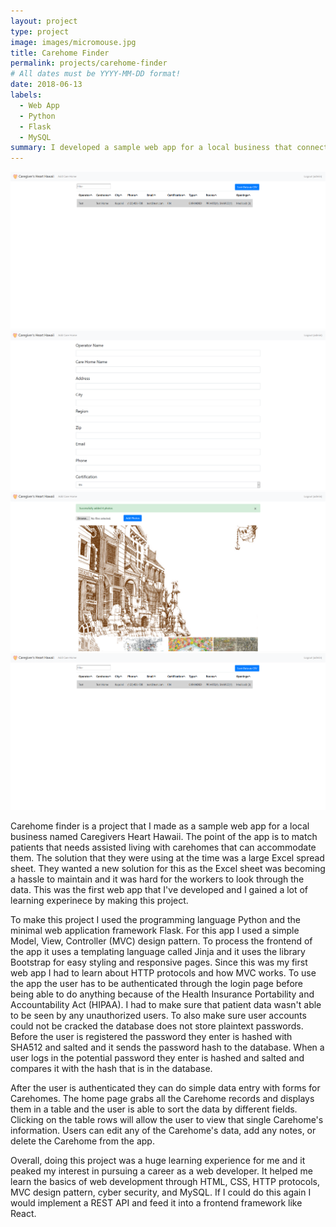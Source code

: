 ```yaml
---
layout: project
type: project
image: images/micromouse.jpg
title: Carehome Finder
permalink: projects/carehome-finder
# All dates must be YYYY-MM-DD format!
date: 2018-06-13
labels:
  - Web App
  - Python
  - Flask
  - MySQL
summary: I developed a sample web app for a local business that connects patients that need assisted living to a network of carehomes.
---
```


<div class="ui small rounded images">
  <img class="ui image" src="../images/carehome-finder/home.png">
  <img class="ui image" src="../images/carehome-finder/data-entry.png">
  <img class="ui image" src="../images/carehome-finder/gallery.png">
  <img class="ui image" src="../images/carehome-finder/home.png">
</div>

Carehome finder is a project that I made as a sample web app for a local business named Caregivers Heart Hawaii. The point of the app is to match patients that needs assisted living with carehomes that can accommodate them. The solution that they were using at the time was a large Excel spread sheet. They wanted a new solution for this as the Excel sheet was becoming a hassle to maintain and it was hard for the workers to look through the data. This was the first web app that I've developed and I gained a lot of learning experinece by making this project.

To make this project I used the programming language Python and the minimal web application framework Flask. For this app I used a simple Model, View, Controller (MVC) design pattern. To process the frontend of the app it uses a templating language called Jinja and it uses the library Bootstrap for easy styling and responsive pages. Since this was my first web app I had to learn about HTTP protocols and how MVC works. To use the app the user has to be authenticated through the login page before being able to do anything because of the Health Insurance Portability and Accountability Act (HIPAA). I had to make sure that patient data wasn't able to be seen by any unauthorized users. To also make sure user accounts could not be cracked the database does not store plaintext passwords. Before the user is registered the password they enter is hashed with SHA512 and salted and it sends the password hash to the database. When a user logs in the potential password they enter is hashed and salted and compares it with the hash that is in the database. 

After the user is authenticated they can do simple data entry with forms for Carehomes. The home page grabs all the Carehome records and displays them in a table and the user is able to sort the data by different fields. Clicking on the table rows will allow the user to view that single Carehome's information. Users can edit any of the Carehome's data, add any notes, or delete the Carehome from the app.

Overall, doing this project was a huge learning experience for me and it peaked my interest in pursuing a career as a web developer. It helped me learn the basics of web development through HTML, CSS, HTTP protocols, MVC design pattern, cyber security, and MySQL. If I could do this again I would implement a REST API and feed it into a frontend framework like React.
